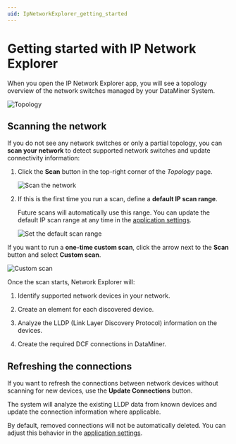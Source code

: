 ```yaml
---
uid: IpNetworkExplorer_getting_started
---
```


# Getting started with IP Network Explorer

When you open the IP Network Explorer app, you will see a topology overview of the network switches managed by your DataMiner System.

![Topology](~/solutions/images/NS_manual_topology.png)

## Scanning the network

If you do not see any network switches or only a partial topology, you can **scan your network** to detect supported network switches and update connectivity information:

1. Click the **Scan** button in the top-right corner of the *Topology* page.

   ![Scan the network](~/solutions/images/NS_manual_scan-network.png)

1. If this is the first time you run a scan, define a **default IP scan range**.

   Future scans will automatically use this range. You can update the default IP scan range at any time in the [application settings](xref:IpNetworkExplorer_UI_overview#application-settings).

   ![Set the default scan range](~/solutions/images/NS_manual_default-scan-range.png)

If you want to run a **one-time custom scan**, click the arrow next to the **Scan** button and select **Custom scan**.

![Custom scan](~/solutions/images/NS_manual_custom-scan.png)

Once the scan starts, Network Explorer will:

1. Identify supported network devices in your network.

1. Create an element for each discovered device.

1. Analyze the LLDP (Link Layer Discovery Protocol) information on the devices.

1. Create the required DCF connections in DataMiner.

## Refreshing the connections

If you want to refresh the connections between network devices without scanning for new devices, use the **Update Connections** button.

The system will analyze the existing LLDP data from known devices and update the connection information where applicable.

By default, removed connections will not be automatically deleted. You can adjust this behavior in the [application settings](xref:IpNetworkExplorer_UI_overview#application-settings).
